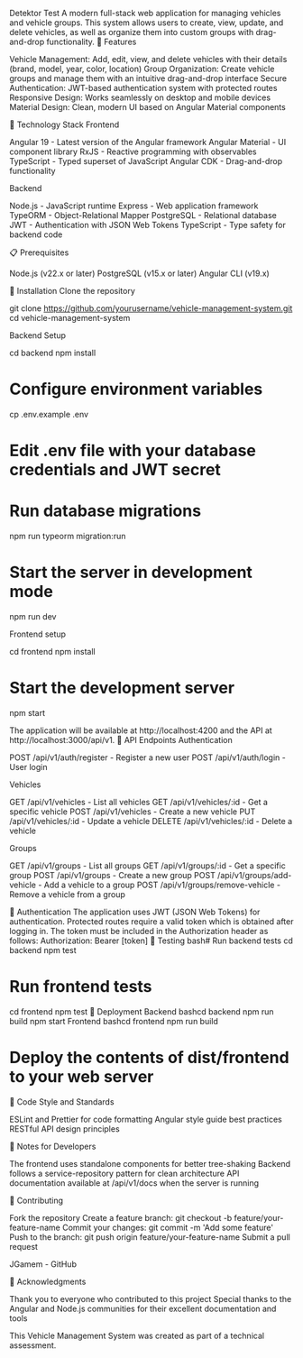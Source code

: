 Detektor Test
A modern full-stack web application for managing vehicles and vehicle groups. This system allows users to create, view, update, and delete vehicles, as well as organize them into custom groups with drag-and-drop functionality.
🚀 Features

Vehicle Management: Add, edit, view, and delete vehicles with their details (brand, model, year, color, location)
Group Organization: Create vehicle groups and manage them with an intuitive drag-and-drop interface
Secure Authentication: JWT-based authentication system with protected routes
Responsive Design: Works seamlessly on desktop and mobile devices
Material Design: Clean, modern UI based on Angular Material components

🔧 Technology Stack
Frontend

Angular 19 - Latest version of the Angular framework
Angular Material - UI component library
RxJS - Reactive programming with observables
TypeScript - Typed superset of JavaScript
Angular CDK - Drag-and-drop functionality

Backend

Node.js - JavaScript runtime
Express - Web application framework
TypeORM - Object-Relational Mapper
PostgreSQL - Relational database
JWT - Authentication with JSON Web Tokens
TypeScript - Type safety for backend code

📋 Prerequisites

Node.js (v22.x or later)
PostgreSQL (v15.x or later)
Angular CLI (v19.x)

🔌 Installation
Clone the repository

git clone https://github.com/yourusername/vehicle-management-system.git
cd vehicle-management-system

Backend Setup

cd backend
npm install

# Configure environment variables
cp .env.example .env
# Edit .env file with your database credentials and JWT secret

# Run database migrations
npm run typeorm migration:run

# Start the server in development mode
npm run dev

Frontend setup

cd frontend
npm install

# Start the development server
npm start

The application will be available at http://localhost:4200 and the API at http://localhost:3000/api/v1.
🚦 API Endpoints
Authentication

POST /api/v1/auth/register - Register a new user
POST /api/v1/auth/login - User login

Vehicles

GET /api/v1/vehicles - List all vehicles
GET /api/v1/vehicles/:id - Get a specific vehicle
POST /api/v1/vehicles - Create a new vehicle
PUT /api/v1/vehicles/:id - Update a vehicle
DELETE /api/v1/vehicles/:id - Delete a vehicle

Groups

GET /api/v1/groups - List all groups
GET /api/v1/groups/:id - Get a specific group
POST /api/v1/groups - Create a new group
POST /api/v1/groups/add-vehicle - Add a vehicle to a group
POST /api/v1/groups/remove-vehicle - Remove a vehicle from a group

🔐 Authentication
The application uses JWT (JSON Web Tokens) for authentication. Protected routes require a valid token which is obtained after logging in. The token must be included in the Authorization header as follows:
Authorization: Bearer [token]
🧪 Testing
bash# Run backend tests
cd backend
npm test

# Run frontend tests
cd frontend
npm test
🚀 Deployment
Backend
bashcd backend
npm run build
npm start
Frontend
bashcd frontend
npm run build
# Deploy the contents of dist/frontend to your web server
📏 Code Style and Standards

ESLint and Prettier for code formatting
Angular style guide best practices
RESTful API design principles

📝 Notes for Developers

The frontend uses standalone components for better tree-shaking
Backend follows a service-repository pattern for clean architecture
API documentation available at /api/v1/docs when the server is running

🤝 Contributing

Fork the repository
Create a feature branch: git checkout -b feature/your-feature-name
Commit your changes: git commit -m 'Add some feature'
Push to the branch: git push origin feature/your-feature-name
Submit a pull request

JGamem - GitHub

🙏 Acknowledgments

Thank you to everyone who contributed to this project
Special thanks to the Angular and Node.js communities for their excellent documentation and tools


This Vehicle Management System was created as part of a technical assessment.